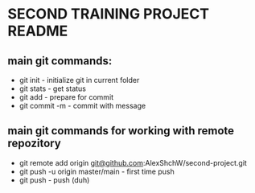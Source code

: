 # SECOND TRAINING PROJECT README

## main git commands:
* git init - initialize git in current folder 
* git stats - get status 
* git add - prepare for commit
* git commit -m - commit with message 

## main git commands for working with remote repozitory
* git remote add origin git@github.com:AlexShchW/second-project.git
* git push -u origin master/main - first time push 
* git push - push (duh)
